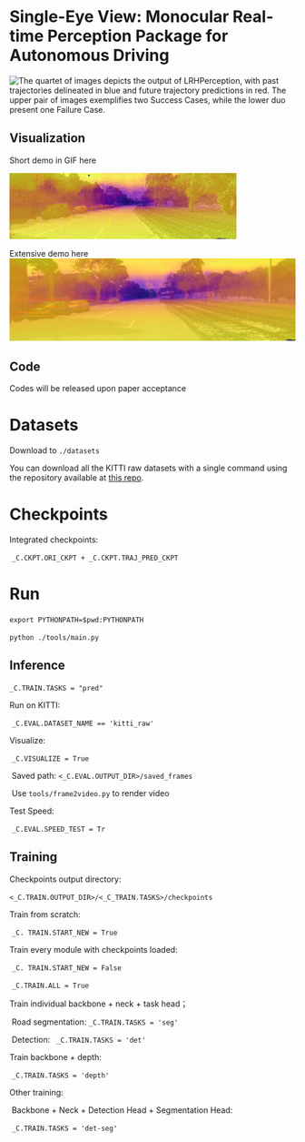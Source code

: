 # Single-Eye View: Monocular Real-time Perception Package for Autonomous Driving
![The quartet of images depicts the output of LRHPerception, with past trajectories delineated in blue and future trajectory predictions in red. The upper pair of images exemplifies two Success Cases, while the lower duo present one Failure Case.](imgs/Viz_Result.png)
## Visualization
Short demo in GIF here

![GIF Demo](imgs/LRHP_gif.gif)

Extensive demo here
[![Watch the Demo Video](imgs/demo_thumbnail.png)](https://www.youtube.com/watch?v=rC6fUYXUcm8)

## Code
Codes will be released upon paper acceptance

# Datasets

Download to `./datasets`

You can download all the KITTI raw datasets with a single command using the repository available at [this repo](https://github.com/Deepak3994/Kitti-Dataset).

# Checkpoints

Integrated checkpoints:

​	`_C.CKPT.ORI_CKPT + _C.CKPT.TRAJ_PRED_CKPT`

# Run

`export PYTHONPATH=$pwd:PYTHONPATH`

`python ./tools/main.py`

## Inference

`_C.TRAIN.TASKS = "pred"`

Run on KITTI: 

​	`_C.EVAL.DATASET_NAME == 'kitti_raw'`

Visualize:

​	`_C.VISUALIZE = True`

​	Saved path: `<_C.EVAL.OUTPUT_DIR>/saved_frames`

​	Use `tools/frame2video.py` to render video

Test Speed:

​	`_C.EVAL.SPEED_TEST = Tr`

## Training

Checkpoints output directory:

​	`<_C.TRAIN.OUTPUT_DIR>/<_C_TRAIN.TASKS>/checkpoints`

Train from scratch: 

​	`_C. TRAIN.START_NEW = True`

Train every module with checkpoints loaded: 

​	`_C. TRAIN.START_NEW = False`

​	`_C.TRAIN.ALL = True`

Train individual backbone + neck + task head；

​	Road segmentation: `_C.TRAIN.TASKS = 'seg'`

​	Detection: ` _C.TRAIN.TASKS = 'det'`

Train backbone + depth:

​	`_C.TRAIN.TASKS = 'depth'`

Other training:

​	Backbone + Neck + Detection Head + Segmentation Head:

​		`_C.TRAIN.TASKS = 'det-seg'`


